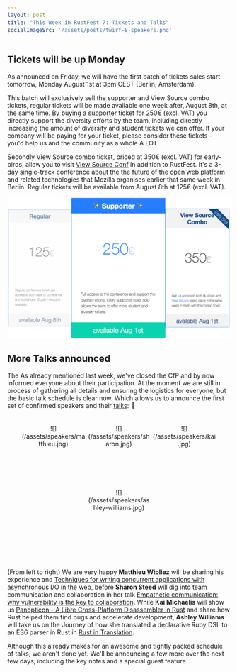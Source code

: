 ```yaml
---
layout: post
title: "This Week in RustFest 7: Tickets and Talks"
socialImageSrc: '/assets/posts/twirf-8-speakers.png'
---
```


## Tickets will be up Monday

As announced on Friday, we will have the first batch of tickets sales start tomorrow, Monday August 1st at 3pm CEST (Berlin, Amsterdam).

This batch will exclusively sell the supporter and View Source combo tickets, regular tickets will be made available one week after, August 8th, at the same time. By buying a supporter ticket for 250€ (excl. VAT) you directly support the diversity efforts by the team, including directly increasing the amount of diversity and student tickets we can offer. If your company will be paying for your ticket, please consider these tickets – you'd help us and the community as a whole A LOT.

Secondly View Source combo ticket, priced at 350€ (excl. VAT) for early-birds, allow you to visit [View Source Conf](https://viewsourceconf.org/berlin-2016/) in addition to RustFest. It's a 3-day single-track conference about the the future of the open web platform and related technologies that Mozilla organises earlier that same week in Berlin. Regular tickets will be available from August 8th at 125€ (excl. VAT).

![](/assets/posts/transparenttickets.png)

## More Talks announced

The
As already mentioned last week, we've closed the CfP and by now informed everyone about their participation. At the moment we are still in process of gathering all details and ensuring the logistics for everyone, but the basic talk schedule is clear now. Which allows us to announce the first set of  confirmed speakers and their [talks](/talks/): 🎉

<div markdown="1" style="text-align: center; margin: 2.5em auto">
  <span style="height:15vw; width:15vw; display: inline-block; vertical-align: middle" markdown="1">![](/assets/speakers/matthieu.jpg)</span> <span style="height:15vw; width:15vw; display: inline-block; vertical-align: middle" markdown="1">![](/assets/speakers/sharon.jpg)</span> <span style="height:15vw; width:15vw; display: inline-block; vertical-align: middle" markdown="1">![](/assets/speakers/kai.jpg)</span> <span style="height:15vw; width:15vw; display: inline-block; vertical-align: middle" markdown="1">![](/assets/speakers/ashley-williams.jpg)</span>
</div>


(From left to right) We are very happy **Matthieu Wipliez** will be sharing his experience and [Techniques for writing concurrent applications with asynchronous I/O](/talks/techniques-for-writing-concurrent-applications-with-asynchronous-i-o) in the web, before **Sharon Steed** will dig into team communication and collaboration in her talk [Empathetic communication: why vulnerability is the key to collaboration](/talks/#empathetic-communication-why-vulnerability-is-the-key-to-collaboration). While **Kai Michaelis** will show us [Panopticon - A Libre Cross-Platform Disassembler in Rust](/talks/#panopticon-a-libre-cross-platform-disassembler-in-rust) and share how Rust helped them find bugs and accelerate development, **Ashley Williams** will take us on the Journey of how she translated a declarative Ruby DSL to an ES6 parser in Rust in [Rust in Translation](/talks/#rust-in-translation).

Although this already makes for an awesome and tightly packed schedule of talks, we aren't done yet. We'll be announcing a few more over the next few days, including the key notes and a special guest feature.
